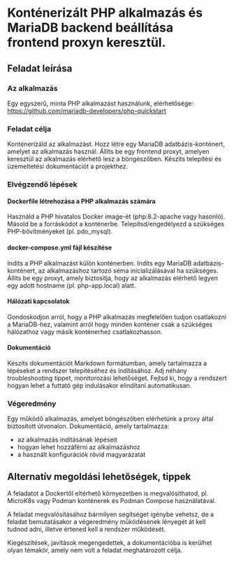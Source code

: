 # Konténerizált PHP alkalmazás és MariaDB backend beállítása frontend proxyn keresztül.

## Feladat leírása

### Az alkalmazás 

Egy egyszerű, minta PHP alkalmazást használunk, elérhetősége: https://github.com/mariadb-developers/php-quickstart

### Feladat célja

Konténerizáld az alkalmazást.
Hozz létre egy MariaDB adatbázis-konténert, amelyet az alkalmazás használ.
Állíts be egy frontend proxyt, amelyen keresztül az alkalmazás elérhető lesz a böngészőben.
Készíts telepítési és üzemeltetési dokumentációt a projekthez.

### Elvégzendő lépések

#### Dockerfile létrehozása a PHP alkalmazás számára

Használd a PHP hivatalos Docker image-ét (php:8.2-apache vagy hasonló).
Másold be a forráskódot a konténerbe.
Telepítsd/engedélyezd a szükséges PHP-bővítményeket (pl. pdo_mysql).

#### docker-compose.yml fájl készítése

Indíts a PHP alkalmazást külön konténerben.
Indíts egy MariaDB adatbázis-konténert, az alkalmazáshoz tartozó séma inicializálásával ha szükséges.
Állíts be egy proxyt, amely biztosítja, hogy az alkalmazás elérhető legyen egy adott hostname (pl. php-app.local) alatt.

#### Hálózati kapcsolatok

Gondoskodjon arról, hogy a PHP alkalmazás megfelelően tudjon csatlakozni a MariaDB-hez, valamint arról hogy minden konténer csak a szükséges hálózathoz vagy másik konténerhez csatlakozhasson.

#### Dokumentáció

Készíts dokumentációt Markdown formátumban, amely tartalmazza a lépéseket a rendszer telepítéséhez és indításához.
Adj néhány troubleshooting tippet, monitorozási lehetőséget. Fejtsd ki, hogy a rendszert hogyan lehet a futtató gép indulásakor elindítani automatikusan.

### Végeredmény

Egy működő alkalmazás, amelyet böngészőben elérhetünk a proxy által biztosított útvonalon.
Dokumentáció, amely tartalmazza:

- az alkalmazás indításának lépéseit
- hogyan lehet hozzáférni az alkalmazáshoz
- a használt konfigurációk rövid magyarázatát

## Alternatív megoldási lehetőségek, tippek

A feladatot a Dockertől eltérhető környezetben is megvalósíthatod, pl. MicroK8s vagy Podman konténerek és Podman Compose használatával.

A feladat megvalósításához bármilyen segítséget igénybe vehetsz, de a feladat bemutatásakor a végeredmény működésének lényegét át kell tudnod adni, illetve értened kell a rendszer működését.

Kiegészítések, javítások megengedettek, a dokumentációba is kerülhet olyan témakör, amely nem volt a feladat meghatározott célja.
